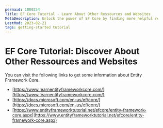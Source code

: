 ```yaml
---
permaid: 1000254
Title: EF Core Tutorial - Learn About Other Ressources and Websites
MetaDescription: Unlock the power of EF Core by finding more helpful resources to help you in your journey. Learn about other existing tutorial websites and other free content. 
LastMod: 2023-02-21
tags: getting-started tutorial
---
```


# EF Core Tutorial: Discover About Other Ressources and Websites

You can visit the following links to get some information about Entity Framework Core. 

 - [https://www.learnentityframeworkcore.com/](https://www.learnentityframeworkcore.com/)
 - [https://docs.microsoft.com/en-us/ef/core/](https://docs.microsoft.com/en-us/ef/core/)
 - [https://www.entityframeworktutorial.net/efcore/entity-framework-core.aspx](https://www.entityframeworktutorial.net/efcore/entity-framework-core.aspx)
 
